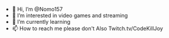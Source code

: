- 👋 Hi, I’m @Nomo157
- 👀 I’m interested in video games and streaming 
- 🌱 I’m currently learning
- 📫 How to reach me please don't 
Also Twitch.tv/CodeKillJoy
<!---
Nomo157/Nomo157 is a ✨ special ✨ repository because its `README.md` (this file) appears on your GitHub profile.
You can click the Preview link to take a look at your changes.
--->
